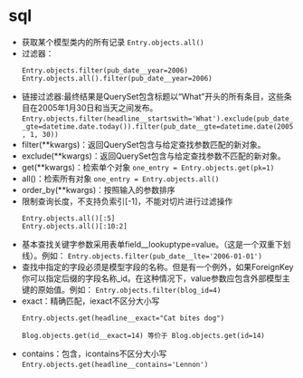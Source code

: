 # sql
* 获取某个模型类内的所有记录
  `Entry.objects.all()`
* 过滤器：
  ```
  Entry.objects.filter(pub_date__year=2006)
  Entry.objects.all().filter(pub_date__year=2006)
  ```
* 链接过滤器:最终结果是QuerySet包含标题以“What”开头的所有条目，这些条目在2005年1月30日和当天之间发布。
  `Entry.objects.filter(headline__startswith='What').exclude(pub_date__gte=datetime.date.today()).filter(pub_date__gte=datetime.date(2005, 1, 30))`
* filter(**kwargs)：返回QuerySet包含与给定查找参数匹配的新对象。
* exclude(**kwargs)：返回QuerySet包含与给定查找参数不匹配的新对象。
* get(**kwargs)：检索单个对象
  `one_entry = Entry.objects.get(pk=1)`
* all()：检索所有对象
  `one_entry = Entry.objects.all()`
* order_by(**kwargs)：按照输入的参数排序
* 限制查询长度，不支持负索引[-1]，不能对切片进行过滤操作
  ```
  Entry.objects.all()[:5]
  Entry.objects.all()[:10:2]
  ```
* 基本查找关键字参数采用表单field__lookuptype=value。（这是一个双重下划线）。例如：
  `Entry.objects.filter(pub_date__lte='2006-01-01')`
* 查找中指定的字段必须是模型字段的名称。但是有一个例外，如果ForeignKey你可以指定后缀的字段名称_id。在这种情况下，value参数应包含外部模型主键的原始值。例如：
  `Entry.objects.filter(blog_id=4)`
* exact：精确匹配，iexact不区分大小写
  ```
  Entry.objects.get(headline__exact="Cat bites dog")
  
  Blog.objects.get(id__exact=14) 等价于 Blog.objects.get(id=14)
  ```
* contains：包含，icontains不区分大小写
  `Entry.objects.get(headline__contains='Lennon')` 

